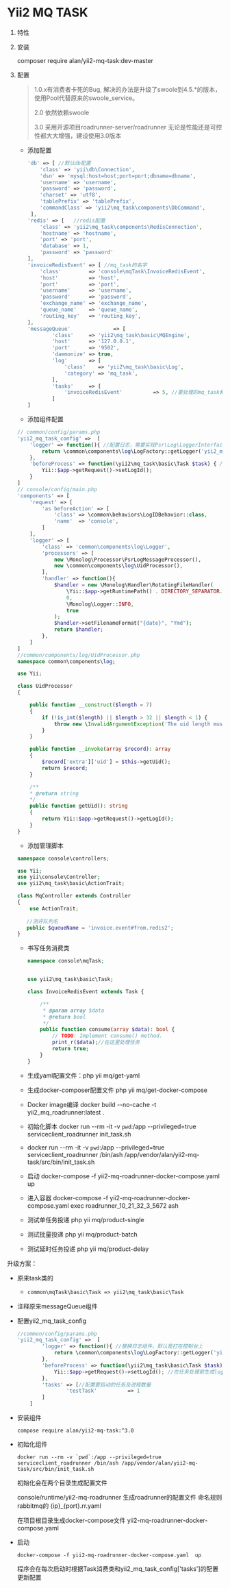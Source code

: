 Yii2 MQ TASK
================================

1. 特性

2. 安装

   composer require alan/yii2-mq-task:dev-master

3. 配置

   > 1.0.x有消费者卡死的Bug, 解决的办法是升级了swoole到4.5.*的版本，使用Pool代替原来的swoole_service。
   >
   > 2.0 依然依赖swoole
   >
   > 3.0 采用开源项目roadrunner-server/roadrunner 无论是性能还是可控性都大大增强，建设使用3.0版本

   
   
   - 添加配置
     ```php
     'db' => [ //默认db配置
         'class' => 'yii\db\Connection',
         'dsn' => 'mysql:host=host;port=port;dbname=dbname',
         'username' => 'username',
         'password' => 'password',
         'charset' => 'utf8',
         'tablePrefix' => 'tablePrefix',
         'commandClass' => 'yii2\mq_task\components\DbCommand',
      ],
     'redis' => [	//redis配置
         'class' => 'yii2\mq_task\components\RedisConnection',
         'hostname' => 'hostname',
         'port' => 'port',
         'database' => 1, 
         'password' => 'password'
     ],
     'invoiceRedisEvent' => [ //mq_task的名字
         'class'         => 'console\mqTask\InvoiceRedisEvent',
         'host'          => 'host',
         'port'          => 'port',
         'username'      => 'username',
         'password'      => 'password',
         'exchange_name' => 'exchange_name',
         'queue_name'    => 'queue_name',
         'routing_key'   => 'routing_key',
     ],
     'messageQueue'              => [
             'class'     => 'yii2\mq_task\basic\MQEngine',
             'host'      => '127.0.0.1',
             'port'      => '9502',
             'daemonize' => true,
             'log'       => [
                 'class'    => 'yii2\mq_task\basic\Log',
                 'category' => 'mq_task',
             ],
             'tasks'     => [
                 'invoiceRedisEvent'          => 5, //要处理的mq_task和对应的进程数
             ]
     ]
     
     ```
     
   - 添加组件配置
    ```php
    // common/config/params.php
    'yii2_mq_task_config' =>  [
        'logger' => function(){ //配置日志，需要实现Psr\Log\LoggerInterface接口
            return \common\components\log\LogFactory::getLogger('yii2_mq_task');
        },
        'beforeProcess' => function(\yii2\mq_task\basic\Task $task) { //用于在处理每个任务时更新logId,Request对象本身没有setLogId方法需要配置行为
            Yii::$app->getRequest()->setLogId();
        }
    ]
    // console/config/main.php
    'components' => [
        'request' => [
            'as beforeAction' => [
                'class' => \common\behaviors\LogIDBehavior::class,
                'name'  => 'console',
            ]
        ],
        'logger' => [
            'class' => 'common\components\log\Logger',
            'processors' => [
                new \Monolog\Processor\PsrLogMessageProcessor(),
                new \common\components\log\UidProcessor(),
            ],
            'handler' => function(){
                $handler = new \Monolog\Handler\RotatingFileHandler(
                    \Yii::$app->getRuntimePath() . DIRECTORY_SEPARATOR. 'logs'. DIRECTORY_SEPARATOR . date('Ym') . DIRECTORY_SEPARATOR ."service.log",
                    0,
                    \Monolog\Logger::INFO,
                    true
                );
                $handler->setFilenameFormat("{date}", "Ymd");
                return $handler;
            },
        ]
    ]    
    //common/components/log/UidProcessor.php
    namespace common\components\log;
   
    use Yii;
   
    class UidProcessor
    {
   
        public function __construct($length = 7)
        {
            if (!is_int($length) || $length > 32 || $length < 1) {
                throw new \InvalidArgumentException('The uid length must be an integer between 1 and 32');
            }
        }
   
        public function __invoke(array $record): array
        {
            $record['extra']['uid'] = $this->getUid();
            return $record;
        }
   
        /**
        * @return string
        */
        public function getUid(): string
        {
            return Yii::$app->getRequest()->getLogId();
        }
    }
    ```
   
   -   添加管理脚本
   
     ```php
     namespace console\controllers;
     
     use Yii;
     use yii\console\Controller;
     use yii2\mq_task\basic\ActionTrait;
     
     class MqController extends Controller
     {
         use ActionTrait;
        
        //测评队列名
        public $queueName = 'invoice.event#from.redis2';
     }
     ```
     
   - 书写任务消费类
   
     ```php
     namespace console\mqTask;
     
     
     use yii2\mq_task\basic\Task;
     
     class InvoiceRedisEvent extends Task {
     
         /**
          * @param array $data
          * @return bool
          */
         public function consume(array $data): bool {
             // TODO: Implement consume() method.
             print_r($data);//在这里处理任务
             return true;
         }
     }
     ```
   
   - 生成yaml配置文件：php yii mq/get-yaml
   - 生成docker-composer配置文件 php yii mq/get-docker-compose
   - Docker image编译 docker build --no-cache -t yii2_mq_roadrunner:latest .
   - 初始化脚本 docker run --rm -it -v `pwd`:/app --privileged=true  serviceclient_roadrunner init_task.sh
   - docker run --rm -it -v `pwd`:/app --privileged=true  serviceclient_roadrunner /bin/ash /app/vendor/alan/yii2-mq-task/src/bin/init_task.sh
   - 启动  docker-compose -f yii2-mq-roadrunner-docker-compose.yaml  up
   - 进入容器 docker-compose  -f yii2-mq-roadrunner-docker-compose.yaml exec roadrunner_10_21_32_3_5672 ash
   - 测试单任务投递 php  yii mq/product-single
   - 测试批量投递 php  yii mq/product-batch
   - 测试延时任务投递 php  yii mq/product-delay



升级方案：

* 原来task类的

  * ```php
    common\mqTask\basic\Task => yii2\mq_task\basic\Task
    ```

- 注释原来messageQueue组件

- 配置yii2_mq_task_config

  ```php
  //common/config/params.php
  'yii2_mq_task_config' =>  [
          'logger' => function(){ //替换日志组件，默认是打在控制台上
              return \common\components\log\LogFactory::getLogger('yii2_mq_task');
          },
          'beforeProcess' => function(\yii2\mq_task\basic\Task $task) {
              Yii::$app->getRequest()->setLogId(); //在任务处理前生成logId
          },
          'tasks' => [//配置要启动的任务及进程数量
                  'testTask'          => 1
          ]
      ]

- 安装组件 

  ```shell
  compose require alan/yii2-mq-task:^3.0
  ```

  

- 初始化组件 

  ```shell
  docker run --rm -v `pwd`:/app --privileged=true  serviceclient_roadrunner /bin/ash /app/vendor/alan/yii2-mq-task/src/bin/init_task.sh
  ```

  初始化会在两个目录生成配置文件

  console/runtime/yii2-mq-roadrunner 生成roadrunner的配置文件 命名规则rabbitmq的 {ip}_{port}.rr.yaml

  在项目根目录生成docker-compose文件 yii2-mq-roadrunner-docker-compose.yaml

- 启动

  ```shell
  docker-compose -f yii2-mq-roadrunner-docker-compose.yaml  up
  ```

  程序会在每次启动时根据Task消费类和yii2_mq_task_config['tasks']的配置更新配置